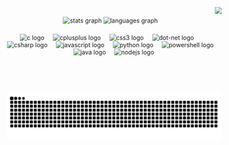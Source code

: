<img align="right" height="200" src="https://media.discordapp.net/attachments/1340087849969647629/1340140281210736751/output-onlinepngtools.png?ex=67b14665&is=67aff4e5&hm=3c7776aabbc2eb3961efede6cd7a5421940191d97414d6ed12de61f28da711a3&=&format=webp&quality=lossless"  />

###

<div align="center">
  <img src="https://github-readme-stats.vercel.app/api?username=mainlyrogue&hide_title=true&hide_rank=true&show_icons=true&include_all_commits=true&count_private=true&disable_animations=false&theme=github_dark&locale=en&hide_border=true" height="150" alt="stats graph"  />
  <img src="https://github-readme-stats.vercel.app/api/top-langs?username=mainlyrogue&locale=en&hide_title=false&layout=compact&card_width=320&langs_count=5&theme=github_dark&hide_border=true" height="150" alt="languages graph"  />
</div>

###

<div align="center">
  <img src="https://skillicons.dev/icons?i=c" height="30" alt="c logo"  />
  <img width="12" />
  <img src="https://skillicons.dev/icons?i=cpp" height="30" alt="cplusplus logo"  />
  <img width="12" />
  <img src="https://skillicons.dev/icons?i=css" height="30" alt="css3 logo"  />
  <img width="12" />
  <img src="https://skillicons.dev/icons?i=dotnet" height="30" alt="dot-net logo"  />
  <img width="12" />
  <img src="https://skillicons.dev/icons?i=cs" height="30" alt="csharp logo"  />
  <img width="12" />
  <img src="https://skillicons.dev/icons?i=js" height="30" alt="javascript logo"  />
  <img width="12" />
  <img src="https://skillicons.dev/icons?i=py" height="30" alt="python logo"  />
  <img width="12" />
  <img src="https://skillicons.dev/icons?i=powershell" height="30" alt="powershell logo"  />
  <img width="12" />
  <img src="https://skillicons.dev/icons?i=java" height="30" alt="java logo"  />
  <img width="12" />
  <img src="https://skillicons.dev/icons?i=nodejs" height="30" alt="nodejs logo"  />
</div>

###

<br clear="both">

<picture>
  <source media="(prefers-color-scheme: dark)" srcset="https://raw.githubusercontent.com/MainlyRogue/MainlyRogue/output/github-snake-dark.svg" />
  <source media="(prefers-color-scheme: light)" srcset="https://raw.githubusercontent.com/MainlyRogue/MainlyRogue/output/github-snake.svg" />
  <img alt="github-snake" src="https://raw.githubusercontent.com/MainlyRogue/MainlyRogue/output/github-snake.svg" />
</picture>

###
